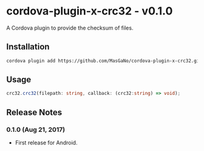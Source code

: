 # cordova-plugin-x-crc32 - v0.1.0
A Cordova plugin to provide the checksum of files.

## Installation
```bash
cordova plugin add https://github.com/MasGaNo/cordova-plugin-x-crc32.git
```

## Usage
```ts
crc32.crc32(filepath: string, callback: (crc32:string) => void);
```

## Release Notes
### 0.1.0 (Aug 21, 2017)
- First release for Android.